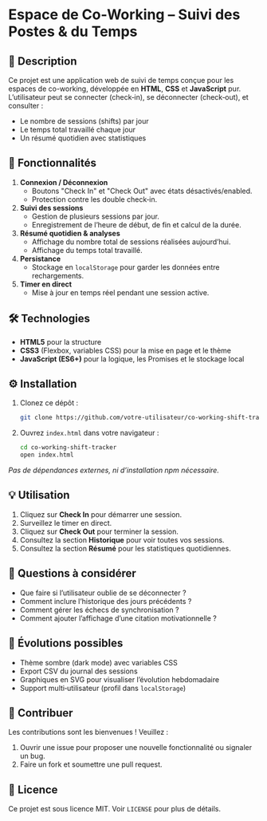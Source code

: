 # Espace de Co-Working – Suivi des Postes & du Temps

## 📖 Description
Ce projet est une application web de suivi de temps conçue pour les espaces de co-working, développée en **HTML**, **CSS** et **JavaScript** pur. L’utilisateur peut se connecter (check‑in), se déconnecter (check‑out), et consulter :

- Le nombre de sessions (shifts) par jour
- Le temps total travaillé chaque jour
- Un résumé quotidien avec statistiques

## 🚀 Fonctionnalités

1. **Connexion / Déconnexion**
   - Boutons "Check In" et "Check Out" avec états désactivés/enabled.
   - Protection contre les double check‑in.
2. **Suivi des sessions**
   - Gestion de plusieurs sessions par jour.
   - Enregistrement de l’heure de début, de fin et calcul de la durée.
3. **Résumé quotidien & analyses**
   - Affichage du nombre total de sessions réalisées aujourd’hui.
   - Affichage du temps total travaillé.
4. **Persistance**
   - Stockage en `localStorage` pour garder les données entre rechargements.
5. **Timer en direct**
   - Mise à jour en temps réel pendant une session active.

## 🛠️ Technologies

- **HTML5** pour la structure
- **CSS3** (Flexbox, variables CSS) pour la mise en page et le thème
- **JavaScript (ES6+)** pour la logique, les Promises et le stockage local

## ⚙️ Installation

1. Clonez ce dépôt :
   ```bash
   git clone https://github.com/votre-utilisateur/co-working-shift-tracker.git
   ```
2. Ouvrez `index.html` dans votre navigateur :
   ```bash
   cd co-working-shift-tracker
   open index.html
   ```

*Pas de dépendances externes, ni d’installation npm nécessaire.*

## 💡 Utilisation

1. Cliquez sur **Check In** pour démarrer une session.
2. Surveillez le timer en direct.
3. Cliquez sur **Check Out** pour terminer la session.
4. Consultez la section **Historique** pour voir toutes vos sessions.
5. Consultez la section **Résumé** pour les statistiques quotidiennes.

## 🤔 Questions à considérer

- Que faire si l’utilisateur oublie de se déconnecter ?
- Comment inclure l’historique des jours précédents ?
- Comment gérer les échecs de synchronisation ?
- Comment ajouter l’affichage d’une citation motivationnelle ?

## 🚧 Évolutions possibles

- Thème sombre (dark mode) avec variables CSS
- Export CSV du journal des sessions
- Graphiques en SVG pour visualiser l’évolution hebdomadaire
- Support multi‑utilisateur (profil dans `localStorage`)

## 🤝 Contribuer

Les contributions sont les bienvenues ! Veuillez :
1. Ouvrir une issue pour proposer une nouvelle fonctionnalité ou signaler un bug.
2. Faire un fork et soumettre une pull request.

## 📄 Licence
Ce projet est sous licence MIT. Voir `LICENSE` pour plus de détails.

